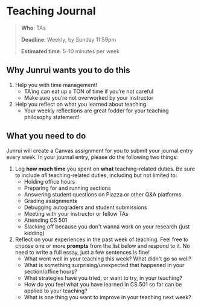 # Teaching Journal

> **Who**: TAs
>
> **Deadline**: Weekly, by Sunday 11:59pm
>
> **Estimated time**: 5-10 minutes per week


## Why Junrui wants you to do this
1. Help you with time management!
   - TA’ing can eat up a TON of time if you’re not careful
   - Make sure you’re not overworked by your instructor
2. Help you reflect on what you learned about teaching
   - Your weekly reflections are great fodder for your teaching philosophy statement!



## What you need to do
Junrui will create a Canvas assignment for you to submit your journal entry every week. In your journal entry, please do the following two things:
1. Log **how much time** you spent on **what** teaching-related duties. Be sure to include *all* teaching-related duties, including but not limited to:
   - Holding office hours
   - Preparing for and running sections
   - Answering student questions on Piazza or other Q&A platforms
   - Grading assignments
   - Debugging autograders and student submissions
   - Meeting with your instructor or fellow TAs
   - Attending CS 501
   - Slacking off because you don't wanna work on your research (just kidding)
2. Reflect on your experiences in the past week of teaching. Feel free to choose one or more **prompts** from the list below and respond to it. No need to write a full essay, just a few sentences is fine!
   - What went well in your teaching this week? What didn't go so well?
   - What is something surprising/unexpected that happened in your section/office hours?
   - What strategies have you tried, or want to try, in your teaching?
   - How do you feel what you have learned in CS 501 so far can be applied to your teaching?
   - What is one thing you want to improve in your teaching next week?
